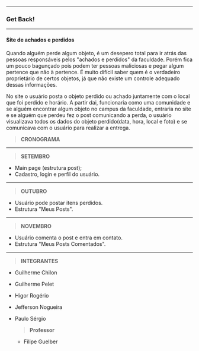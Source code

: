 ___________________________________________________________________________________________________________________________________
### Get Back!
___________________________________________________________________________________________________________________________________
#### Site de achados e perdidos
	
Quando alguém perde algum objeto, é um desepero total para ir atrás das 
pessoas responsáveis pelos "achados e perdidos" da faculdade. Porém fica
um pouco bagunçado pois podem ter pessoas maliciosas e pegar algum pertence
que não à pertence. É muito difícil saber quem é o verdadeiro proprietário
de certos objetos, já que não existe um controle adequado dessas informações.
	
No site o usuário posta o objeto perdido ou achado juntamente com o local que
foi perdido e horário. A partir dai, funcionaria como uma comunidade e se alguém 
encontrar algum objeto no campus da faculdade, entraria no site e se alguém que 
perdeu fez o post comunicando a perda, o usuário visualizava todos os dados do 
objeto perdido(data, hora, local e foto) e se comunicava com o usuário para 
realizar a entrega.


> __CRONOGRAMA__

____________________________________________
> __SETEMBRO__

* Main page (estrutura post);
* Cadastro, login e perfil do usuário.
_____________________________________________
> __OUTUBRO__

* Usuário pode postar itens perdidos.
* Estrutura "Meus Posts".
_____________________________________________
> __NOVEMBRO__

* Usuário comenta o post e entra em contato.
* Estrutura "Meus Posts Comentados".
___________________________________________________________________________________________________________________________________
>__INTEGRANTES__

* Guilherme Chilon
* Guilherme Pelet
* Higor Rogério
* Jefferson Nogueira
* Paulo Sérgio

	>__Professor__
	* Filipe Guelber

